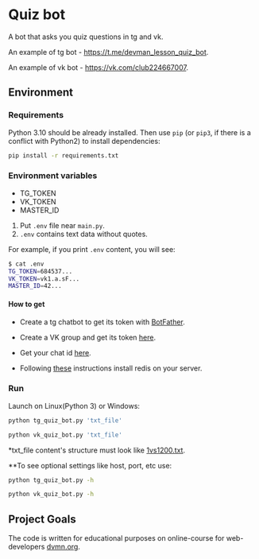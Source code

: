 # Quiz bot


A bot that asks you quiz questions in tg and vk.


An example of tg bot - https://t.me/devman_lesson_quiz_bot.

An example of vk bot - https://vk.com/club224667007.

## Environment


### Requirements

Python 3.10 should be already installed. 
Then use `pip` (or `pip3`, if there is a conflict with Python2) to install dependencies:
```bash
pip install -r requirements.txt
```

### Environment variables

- TG_TOKEN
- VK_TOKEN
- MASTER_ID

1. Put `.env` file near `main.py`.
2. `.env` contains text data without quotes.

For example, if you print `.env` content, you will see:

```bash
$ cat .env
TG_TOKEN=684537...
VK_TOKEN=vk1.a.sF...
MASTER_ID=42...
```

#### How to get

- Create a tg chatbot to get its token with [BotFather](https://telegram.me/BotFather). 

- Create a VK group and get its token [here](https://vk.com/club224221946?act=tokens).

- Get your chat id [here](https://t.me/userinfobot).

- Following [these](https://redis.io/docs/install/install-redis/) instructions install redis on your server.


### Run

Launch on Linux(Python 3) or Windows:
```bash
python tg_quiz_bot.py 'txt_file'
```
```bash
python vk_quiz_bot.py 'txt_file'
```
*txt_file content's structure must look like [1vs1200.txt](https://github.com/duke-doki/quiz-bot/blob/main/1vs1200.txt).

**To see optional settings like host, port, etc use:
```bash
python tg_quiz_bot.py -h
```
```bash
python vk_quiz_bot.py -h
```
## Project Goals

The code is written for educational purposes on online-course for web-developers [dvmn.org](https://dvmn.org/).
